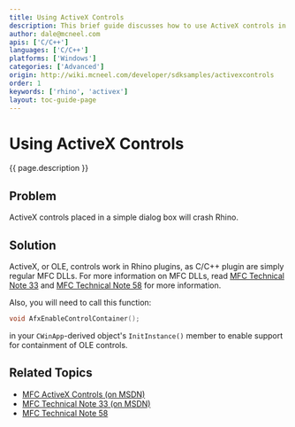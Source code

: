 ```yaml
---
title: Using ActiveX Controls
description: This brief guide discusses how to use ActiveX controls in C/C++ plugins.
author: dale@mcneel.com
apis: ['C/C++']
languages: ['C/C++']
platforms: ['Windows']
categories: ['Advanced']
origin: http://wiki.mcneel.com/developer/sdksamples/activexcontrols
order: 1
keywords: ['rhino', 'activex']
layout: toc-guide-page
---
```


# Using ActiveX Controls

{{ page.description }}

## Problem

ActiveX controls placed in a simple dialog box will crash Rhino.

## Solution

ActiveX, or OLE, controls work in Rhino plugins, as C/C++ plugin are simply regular MFC DLLs.  For more information on MFC DLLs, read [MFC Technical Note 33](http://msdn.microsoft.com/en-us/library/hw85e4bb(v=VS.80).aspx) and [MFC Technical Note 58](http://msdn.microsoft.com/en-us/library/ft1t4bbc(v=VS.80).aspx) for more information.

Also, you will need to call this function:

```cpp
void AfxEnableControlContainer();
```

in your `CWinApp`-derived object's `InitInstance()` member to enable support for containment of OLE controls.

## Related Topics

- [MFC ActiveX Controls (on MSDN)](https://msdn.microsoft.com/en-us/library/k194shk8(v=VS.80).aspx)
- [MFC Technical Note 33 (on MSDN)](http://msdn.microsoft.com/en-us/library/hw85e4bb(v=VS.80).aspx)
- [MFC Technical Note 58](http://msdn.microsoft.com/en-us/library/ft1t4bbc(v=VS.80).aspx)
